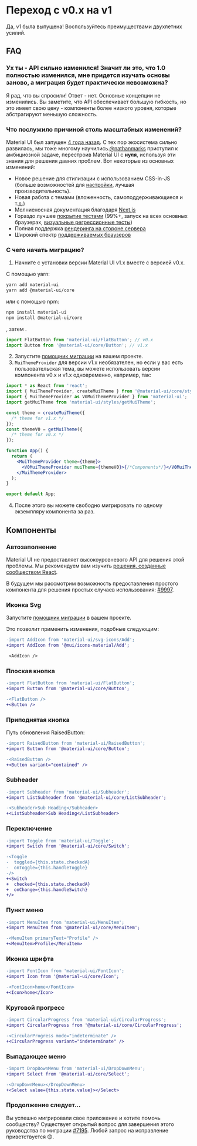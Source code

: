 

# Переход с v0.x на v1 <meta data-oversett="" data-original-text="Migration from v0.x to v1">

<p class="description">Да, v1 была выпущена! Воспользуйтесь преимуществами двухлетних усилий.</p>

## FAQ <meta data-oversett="" data-original-text="FAQ">

### Ух ты - API сильно изменился! Значит ли это, что 1.0 полностью изменился, мне придется изучать основы заново, а миграция будет практически невозможна? <meta data-oversett="" data-original-text="Woah - the API is way different! Does that mean 1.0 is completely different, I'll have to learn the basics all over again, and migrating will be practically impossible?">

Я рад, что вы спросили! Ответ - нет. Основные концепции не изменились. Вы заметите, что API обеспечивает большую гибкость, но это имеет свою цену - компоненты более низкого уровня, которые абстрагируют меньшую сложность.

### Что послужило причиной столь масштабных изменений? <meta data-oversett="" data-original-text="What motivated such a large change?">

Material UI был запущен [4 года назад](https://github.com/mui/material-ui/commit/28b768913b75752ecf9b6bb32766e27c241dbc46). С тех пор экосистема сильно развилась, мы тоже многому научились.[@nathanmarks](https://github.com/nathanmarks/) приступил к амбициозной задаче, перестроив Material UI с **нуля**, используя эти знания для решения давних проблем. Вот некоторые из основных изменений:

-   Новое решение для стилизации с использованием CSS-in-JS (больше возможностей для [настройки](/material-ui/customization/how-to-customize/), лучшая производительность).
-   Новая работа с темами (вложенность, самоподдерживающиеся и т.д.)
-   Молниеносная документация благодаря [Next.js](https://github.com/vercel/next.js)
-   Гораздо лучшее [покрытие тестами](/material-ui/guides/testing/) (99%+, запуск на всех основных браузерах, [визуальные регрессионные тесты](https://app.argos-ci.com/mui/material-ui/builds))
-   Полная поддержка [рендеринга на стороне сервера](/material-ui/guides/server-rendering/)
-   Широкий спектр [поддерживаемых браузеров](/material-ui/getting-started/supported-platforms/)

### С чего начать миграцию? <meta data-oversett="" data-original-text="Where should I start in a migration?">

1.  Начните с установки версии Material UI v1.x вместе с версией v0.x.

С помощью yarn:

```sh
yarn add material-ui
yarn add @material-ui/core
```

или с помощью npm:

```sh
npm install material-ui
npm install @material-ui/core
```

, затем .

```js
import FlatButton from 'material-ui/FlatButton'; // v0.x
import Button from '@material-ui/core/Button'; // v1.x
```

2.  Запустите [помощник миграции](https://github.com/mui/material-ui/tree/master/packages/mui-codemod) на вашем проекте.
3.  `MuiThemeProvider` для версии v1.x необязателен, но если у вас есть пользовательская тема, вы можете использовать версии компонента v0.x и v1.x одновременно, например, так:

```jsx
import * as React from 'react';
import { MuiThemeProvider, createMuiTheme } from '@material-ui/core/styles'; // v1.x
import { MuiThemeProvider as V0MuiThemeProvider } from 'material-ui';
import getMuiTheme from 'material-ui/styles/getMuiTheme';

const theme = createMuiTheme({
  /* theme for v1.x */
});
const themeV0 = getMuiTheme({
  /* theme for v0.x */
});

function App() {
  return (
    <MuiThemeProvider theme={theme}>
      <V0MuiThemeProvider muiTheme={themeV0}>{/*Components*/}</V0MuiThemeProvider>
    </MuiThemeProvider>
  );
}

export default App;
```

4.  После этого вы можете свободно мигрировать по одному экземпляру компонента за раз.

## Компоненты <meta data-oversett="" data-original-text="Components">

### Автозаполнение <meta data-oversett="" data-original-text="Autocomplete">

Material UI не предоставляет высокоуровневого API для решения этой проблемы. Мы рекомендуем вам изучить [решения, созданные сообществом React](/material-ui/react-autocomplete/).

В будущем мы рассмотрим возможность предоставления простого компонента для решения простых случаев использования: [#9997](https://github.com/mui/material-ui/issues/9997).

### Иконка Svg <meta data-oversett="" data-original-text="Svg Icon">

Запустите [помощник миграции](https://github.com/mui/material-ui/tree/master/packages/mui-codemod) в вашем проекте.

Это позволит применить изменения, подобные следующим:

```diff
-import AddIcon from 'material-ui/svg-icons/Add';
+import AddIcon from '@mui/icons-material/Add';

 <AddIcon />
```

### Плоская кнопка <meta data-oversett="" data-original-text="Flat Button">

```diff
-import FlatButton from 'material-ui/FlatButton';
+import Button from '@material-ui/core/Button';

-<FlatButton />
+<Button />
```

### Приподнятая кнопка <meta data-oversett="" data-original-text="Raised Button">

Путь обновления RaisedButton:

```diff
-import RaisedButton from 'material-ui/RaisedButton';
+import Button from '@material-ui/core/Button';

-<RaisedButton />
+<Button variant="contained" />
```

### Subheader <meta data-oversett="" data-original-text="Subheader">

```diff
-import Subheader from 'material-ui/Subheader';
+import ListSubheader from '@material-ui/core/ListSubheader';

-<Subheader>Sub Heading</Subheader>
+<ListSubheader>Sub Heading</ListSubheader>
```

### Переключение <meta data-oversett="" data-original-text="Toggle">

```diff
-import Toggle from 'material-ui/Toggle';
+import Switch from '@material-ui/core/Switch';

-<Toggle
-  toggled={this.state.checkedA}
-  onToggle={this.handleToggle}
-/>
+<Switch
+  checked={this.state.checkedA}
+  onChange={this.handleSwitch}
+/>
```

### Пункт меню <meta data-oversett="" data-original-text="Menu Item">

```diff
-import MenuItem from 'material-ui/MenuItem';
+import MenuItem from '@material-ui/core/MenuItem';

-<MenuItem primaryText="Profile" />
+<MenuItem>Profile</MenuItem>
```

### Иконка шрифта <meta data-oversett="" data-original-text="Font Icon">

```diff
-import FontIcon from 'material-ui/FontIcon';
+import Icon from '@material-ui/core/Icon';

-<FontIcon>home</FontIcon>
+<Icon>home</Icon>
```

### Круговой прогресс <meta data-oversett="" data-original-text="Circular Progress">

```diff
-import CircularProgress from 'material-ui/CircularProgress';
+import CircularProgress from '@material-ui/core/CircularProgress';

-<CircularProgress mode="indeterminate" />
+<CircularProgress variant="indeterminate" />
```

### Выпадающее меню <meta data-oversett="" data-original-text="Drop Down Menu">

```diff
-import DropDownMenu from 'material-ui/DropDownMenu';
+import Select from '@material-ui/core/Select';

-<DropDownMenu></DropDownMenu>
+<Select value={this.state.value}></Select>
```

### Продолжение следует... <meta data-oversett="" data-original-text="To be continued…">

Вы успешно мигрировали свое приложение и хотите помочь сообществу? Существует открытый вопрос для завершения этого руководства по миграции [#7195](https://github.com/mui/material-ui/issues/7195). Любой запрос на исправление приветствуется 😊.
